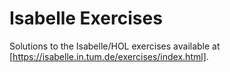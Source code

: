 # Isabelle Exercises

Solutions to the Isabelle/HOL exercises available at [https://isabelle.in.tum.de/exercises/index.html].
